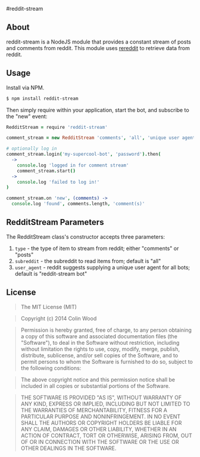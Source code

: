 #reddit-stream

## About

reddit-stream is a NodeJS module that provides a constant stream of posts and comments from reddit. This module uses [rereddit](https://github.com/chuckpreslar/rereddit) to retrieve data from reddit.

## Usage

Install via NPM.

```bash
$ npm install reddit-stream
```

Then simply require within your application, start the bot, and subscribe to the "new" event:

```coffee
RedditStream = require 'reddit-stream'

comment_stream = new RedditStream 'comments', 'all', 'unique user agent for my-supercool-bot'

# optionally log in
comment_stream.login('my-supercool-bot', 'password').then(
  ->
    console.log 'logged in for comment stream'
    comment_stream.start()
  ->
    console.log 'failed to log in!'
)

comment_stream.on 'new', (comments) ->
  console.log 'found', comments.length, 'comment(s)'
```

## RedditStream Parameters

The RedditStream class's constructor accepts three parameters:

1. `type` - the type of item to stream from reddit; either "comments" or "posts"
2. `subreddit` - the subreddit to read items from; default is "all"
3. `user_agent` - reddit suggests supplying a unique user agent for all bots; default is "reddit-stream bot"

## License

> The MIT License (MIT)

> Copyright (c) 2014 Colin Wood

> Permission is hereby granted, free of charge, to any person obtaining a copy
> of this software and associated documentation files (the "Software"), to deal
> in the Software without restriction, including without limitation the rights
> to use, copy, modify, merge, publish, distribute, sublicense, and/or sell
> copies of the Software, and to permit persons to whom the Software is
> furnished to do so, subject to the following conditions:

> The above copyright notice and this permission notice shall be included in
> all copies or substantial portions of the Software.

> THE SOFTWARE IS PROVIDED "AS IS", WITHOUT WARRANTY OF ANY KIND, EXPRESS OR
> IMPLIED, INCLUDING BUT NOT LIMITED TO THE WARRANTIES OF MERCHANTABILITY,
> FITNESS FOR A PARTICULAR PURPOSE AND NONINFRINGEMENT. IN NO EVENT SHALL THE
> AUTHORS OR COPYRIGHT HOLDERS BE LIABLE FOR ANY CLAIM, DAMAGES OR OTHER
> LIABILITY, WHETHER IN AN ACTION OF CONTRACT, TORT OR OTHERWISE, ARISING FROM,
> OUT OF OR IN CONNECTION WITH THE SOFTWARE OR THE USE OR OTHER DEALINGS IN
> THE SOFTWARE.
